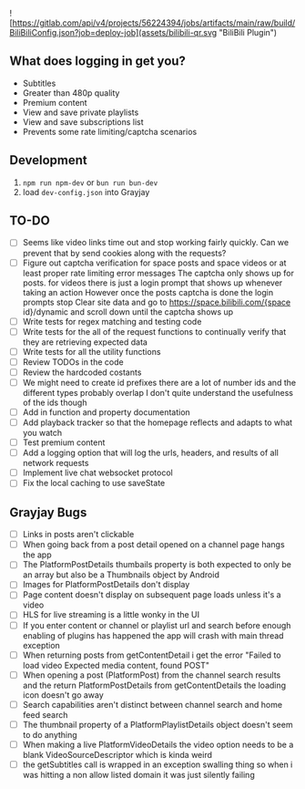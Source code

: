![https://gitlab.com/api/v4/projects/56224394/jobs/artifacts/main/raw/build/BiliBiliConfig.json?job=deploy-job](assets/bilibili-qr.svg "BiliBili Plugin")
## What does logging in get you?
-   Subtitles
-   Greater than 480p quality
-   Premium content
-   View and save private playlists
-   View and save subscriptions list
-   Prevents some rate limiting/captcha scenarios
## Development
1.  `npm run npm-dev` or `bun run bun-dev`
2.  load `dev-config.json` into Grayjay
## TO-DO
- [ ]   Seems like video links time out and stop working fairly quickly. Can we prevent that by send cookies along with the requests?
- [ ]   Figure out captcha verification for space posts and space videos or at least proper rate limiting error messages
        The captcha only shows up for posts. for videos there is just a login prompt that shows up whenever taking an action
        However once the posts captcha is done the login prompts stop
        Clear site data and go to https://space.bilibili.com/{space id}/dynamic and scroll down until the captcha shows up
- [ ]   Write tests for regex matching and testing code
- [ ]   Write tests for the all of the request functions to continually verify that they are retrieving expected data
- [ ]   Write tests for all the utility functions
- [ ]   Review TODOs in the code
- [ ]   Review the hardcoded costants
- [ ]   We might need to create id prefixes there are a lot of number ids and the different types probably overlap
        I don't quite understand the usefulness of the ids though
- [ ]   Add in function and property documentation
- [ ]   Add playback tracker so that the homepage reflects and adapts to what you watch
- [ ]   Test premium content
- [ ]   Add a logging option that will log the urls, headers, and results of all network requests
- [ ]   Implement live chat websocket protocol
- [ ]   Fix the local caching to use saveState
## Grayjay Bugs
- [ ]   Links in posts aren't clickable
- [ ]   When going back from a post detail opened on a channel page hangs the app
- [ ]   The PlatformPostDetails thumbails property is both expected to only be an array but also be a Thumbnails object by Android
- [ ]   Images for PlatformPostDetails don't display
- [ ]   Page content doesn't display on subsequent page loads unless it's a video
- [ ]   HLS for live streaming is a little wonky in the UI
- [ ]   If you enter content or channel or playlist url and search before enough enabling of plugins has happened the app will crash with main thread exception
- [ ]   When returning posts from getContentDetail i get the error "Failed to load video Expected media content, found POST"
- [ ]   When opening a post (PlatformPost) from the channel search results and the return PlatformPostDetails from getContentDetails the loading icon doesn't go away
- [ ]   Search capabilities aren't distinct between channel search and home feed search
- [ ]   The thumbnail property of a PlatformPlaylistDetails object doesn't seem to do anything
- [ ]   When making a live PlatformVideoDetails the video option needs to be a blank VideoSourceDescriptor which is kinda weird
- [ ]   the getSubtitles call is wrapped in an exception swalling thing so when i was hitting a non allow listed domain it was just silently failing
